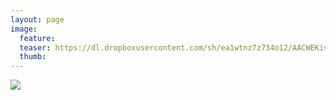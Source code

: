 ```yaml
---
layout: page
image:
  feature:
  teaser: https://dl.dropboxusercontent.com/sh/ea1wtnz7z734o12/AACWEKivqLx23wFGUbq_eyRta/mikin-kuvat/2/DSC23679-245px.jpg
  thumb:
---
```


[![](https://dl.dropboxusercontent.com/sh/ea1wtnz7z734o12/AAA0p8X0NvzPB1nP44O74rPZa/mikin-kuvat/2/DSC23679-800px.jpg)](https://dl.dropboxusercontent.com/sh/ea1wtnz7z734o12/AAAohURHNIjvr80qYC1NH_7Za/mikin-kuvat/2/DSC23679.jpg)
